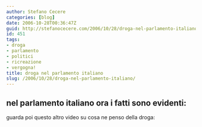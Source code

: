 ```yaml
---
author: Stefano Cecere
categories: [blog]
date: 2006-10-28T00:36:47Z
guid: http://stefanocecere.com/2006/10/28/droga-nel-parlamento-italiano/
id: 451
tags:
- droga
- parlamento
- politici
- ricreazione
- vergogna!
title: droga nel parlamento italiano
slug: /2006/10/28/droga-nel-parlamento-italiano/
---
```


## nel parlamento italiano ora i fatti sono evidenti:

<div>
</div>

guarda poi questo altro video su cosa ne penso della droga:

<div>
</div>
